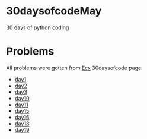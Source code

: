 # 30daysofcodeMay
30 days of python coding

# Problems
All problems were gotten from [Ecx](http://www.30daysofcode.xyz) 30daysofcode page

- [day1](questions/Day1.md)
- [day2](questions/Day2.md)
- [day3](questions/Day3.md)
- [day10](questions/Day10.md)
- [day11](questions/Day11.md)
- [day15](questions/Day15.md)
- [day16](questions/Day16.md)
- [day18](questions/Day18.md)
- [day19](questions/Day19.md)

